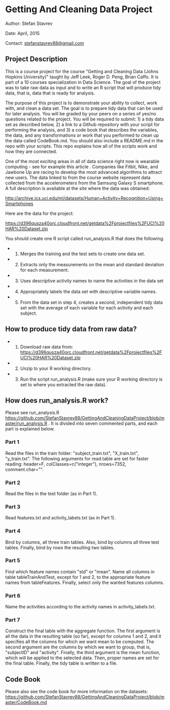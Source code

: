 # Getting And Cleaning Data Project
Author: Stefan Stavrev

Date: April, 2015

Contact: stefanstavrev88@gmail.com

## Project Description
This is a course project for the course "Getting and Cleaning Data (Johns Hopkins University)" taught by Jeff Leek, Roger D. Peng, Brian Caffo. It is part of a 10 courses specialization in Data Science. The goal of the project was to take raw data as input and to write an R script that will produce tidy data, that is, data that is ready for analysis.                                                           

The purpose of this project is to demonstrate your ability to collect, work with, and clean a data set. The goal is to prepare tidy data that can be used for later analysis. You will be graded by your peers on a series of yes/no questions related to the project. You will be required to submit: 1) a tidy data set as described below, 2) a link to a Github repository with your script for performing the analysis, and 3) a code book that describes the variables, the data, and any transformations or work that you performed to clean up the data called CodeBook.md. You should also include a README.md in the repo with your scripts. This repo explains how all of the scripts work and how they are connected.  

One of the most exciting areas in all of data science right now is wearable computing - see for example this article . Companies like Fitbit, Nike, and Jawbone Up are racing to develop the most advanced algorithms to attract new users. The data linked to from the course website represent data collected from the accelerometers from the Samsung Galaxy S smartphone. A full description is available at the site where the data was obtained: 

http://archive.ics.uci.edu/ml/datasets/Human+Activity+Recognition+Using+Smartphones 

Here are the data for the project: 

https://d396qusza40orc.cloudfront.net/getdata%2Fprojectfiles%2FUCI%20HAR%20Dataset.zip 

You should create one R script called run_analysis.R that does the following. 
* 1. Merges the training and the test sets to create one data set.
* 2. Extracts only the measurements on the mean and standard deviation for each measurement. 
* 3. Uses descriptive activity names to name the activities in the data set
* 4. Appropriately labels the data set with descriptive variable names. 
* 5. From the data set in step 4, creates a second, independent tidy data set with the average of each variable for each activity and each subject.

## How to produce tidy data from raw data?

* 1. Download raw data from: https://d396qusza40orc.cloudfront.net/getdata%2Fprojectfiles%2FUCI%20HAR%20Dataset.zip
* 2. Unzip to your R working directory.
* 3. Run the script run_analysis.R (make sure your R working directory is set to where you extracted the raw data).

## How does run_analysis.R work?
Please see run_analysis.R https://github.com/StefanStavrev88/GettingAndCleaningDataProject/blob/master/run_analysis.R . It is divided into seven commented parts, and each part is explained below.

### Part 1
Read the files in the train folder: "subject_train.txt", "X_train.txt", "y_train.txt". The following arguments for read.table are set for faster reading: header=F, colClasses=c("integer"), nrows=7352, comment.char="".

### Part 2
Read the files in the test folder (as in Part 1).

### Part 3
Read features.txt and activity_labels.txt (as in Part 1).

### Part 4
Bind by columns, all three train tables. Also, bind by columns all three test tables. Finally, bind by rows the resulting two tables.

### Part 5
Find which feature names contain "std" or "mean". Name all columns in table tableTrainAndTest, except for 1 and 2, to the appropriate feature names from tableFeatures. Finally, select only the wanted features columns.

### Part 6
Name the activities according to the activity names in activity_labels.txt.

### Part 7
Construct the final table with the aggregate function. The first argument is all the data in the resulting table (so far), except for columns 1 and 2, and it specifies all the columns for which we want mean to be computed. The second argument are the columns by which we want to group, that is, "subjectID" and "activity". Finally, the third argument is the mean function, which will be applied to the selected data. Then, proper names are set for the final table. Finally, the tidy table is written to a file.

## Code Book
Please also see the code book for more information on the datasets: https://github.com/StefanStavrev88/GettingAndCleaningDataProject/blob/master/CodeBook.md